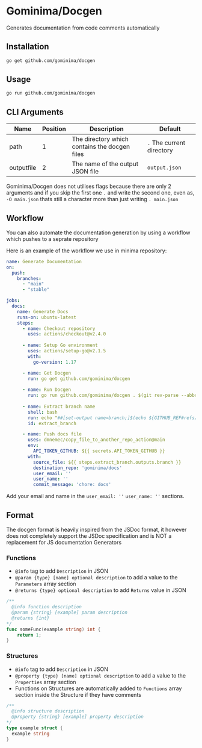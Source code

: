 # Gominima/Docgen

Generates documentation from code comments automatically

## Installation

```bash
go get github.com/gominima/docgen
```

## Usage

```bash
go run github.com/gominima/docgen
```

## CLI Arguments

| Name | Position | Description | Default |
|---|---|---|---|
| path | 1 | The directory which contains the docgen files | `.` The current directory |
| outputfile | 2 | The name of the output JSON file | `output.json` |

Gominima/Docgen does not utilises flags because there are only 2 arguments and if you skip the first one `.` and write the second one, even as, `-O main.json` thats still a character more than just writing `. main.json`

## Workflow

You can also automate the documentation generation by using a workflow which pushes to a seprate repository

Here is an example of the workflow we use in minima repository:

```yml
name: Generate Documentation
on:
  push:
    branches:
      - "main"
      - "stable"

jobs:
  docs:
    name: Generate Docs
    runs-on: ubuntu-latest
    steps:
      - name: Checkout repository
        uses: actions/checkout@v2.4.0
        
      - name: Setup Go environment
        uses: actions/setup-go@v2.1.5
        with:
          go-version: 1.17

      - name: Get Docgen
        run: go get github.com/gominima/docgen 
        
      - name: Run Docgen
        run: go run github.com/gominima/docgen . $(git rev-parse --abbrev-ref HEAD).json
        
      - name: Extract branch name
        shell: bash
        run: echo "##[set-output name=branch;]$(echo ${GITHUB_REF#refs/heads/}.json)"
        id: extract_branch

      - name: Push docs file
        uses: dmnemec/copy_file_to_another_repo_action@main
        env:
          API_TOKEN_GITHUB: ${{ secrets.API_TOKEN_GITHUB }}
        with:
          source_file: ${{ steps.extract_branch.outputs.branch }}
          destination_repo: 'gominima/docs'
          user_email: ''
          user_name: ''
          commit_message: 'chore: docs'
```

Add your email and name in the `user_email: ''` `user_name: ''` sections.

## Format

The docgen format is heavily inspired from the JSDoc format, it however does not completely support the JSDoc specification and is NOT a replacement for JS documentation Generators

### Functions
- `@info` tag to add `Description` in JSON
- `@param {type} [name] optional description` to add a value to the `Parameters` array section
- `@returns {type} optional description` to add `Returns` value in JSON
```go
/**
  @info function description
  @param {string} [example] param description
  @returns {int}
*/
func someFunc(example string) int {
	return 1;
}
```

### Structures
- `@info` tag to add `Description` in JSON
- `@property {type} [name] optional description` to add a value to the `Properties` array section
- Functions on Structures are automatically added to `Functions` array section inside the Structure if they have comments
```go
/**
  @info structure description
  @property {string} [example] property description
*/
type example struct {
  example string
}
```
